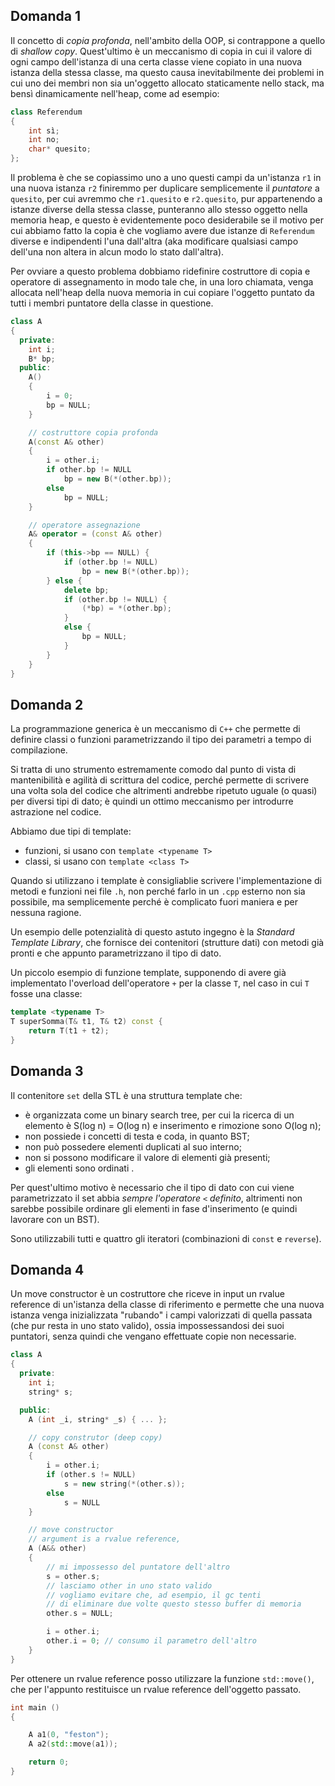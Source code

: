 ## Domanda 1
Il concetto di _copia profonda_, nell'ambito della OOP, si contrappone a quello di _shallow copy_. Quest'ultimo è un meccanismo di copia in cui il valore di ogni campo dell'istanza di una certa classe viene copiato in una nuova istanza della stessa classe, ma questo causa inevitabilmente dei problemi in cui uno dei membri non sia un'oggetto allocato staticamente nello stack, ma bensì dinamicamente nell'heap, come ad esempio:
```cpp
class Referendum
{
    int sì;
    int no;
    char* quesito;
};
```
Il problema è che se copiassimo uno a uno questi campi da un'istanza `r1` in una nuova istanza `r2` finiremmo per duplicare semplicemente il _puntatore_ a `quesito`, per cui avremmo che `r1.quesito` e `r2.quesito`, pur appartenendo a istanze diverse della stessa classe, punteranno allo stesso oggetto nella memoria heap, e questo è evidentemente poco desiderabile se il motivo per cui abbiamo fatto la copia è che vogliamo avere due istanze di `Referendum` diverse e indipendenti l'una dall'altra (aka modificare qualsiasi campo dell'una non altera in alcun modo lo stato dall'altra). 

Per ovviare a questo problema dobbiamo ridefinire costruttore di copia e operatore di assegnamento in modo tale che, in una loro chiamata, venga allocata nell'heap della nuova memoria in cui copiare l'oggetto puntato da tutti i membri puntatore della classe in questione.
```cpp
class A
{
  private:
    int i;
    B* bp;
  public:
    A()
    {
        i = 0;
        bp = NULL;
    }

    // costruttore copia profonda
    A(const A& other)
    {
        i = other.i;
        if other.bp != NULL
            bp = new B(*(other.bp));
        else
            bp = NULL;
    }

    // operatore assegnazione
    A& operator = (const A& other)
    {
        if (this->bp == NULL) {
            if (other.bp != NULL) 
                bp = new B(*(other.bp));
        } else {
            delete bp;
            if (other.bp != NULL) {
                (*bp) = *(other.bp);
            }
            else {
                bp = NULL;
            }
        }
    }
}
```

## Domanda 2
La programmazione generica è un meccanismo di `C++` che permette di definire classi o funzioni parametrizzando il tipo dei parametri a tempo di compilazione.

Si tratta di uno strumento estremamente comodo dal punto di vista di mantenibilità e agilità di scrittura del codice, perché permette di scrivere una volta sola del codice che altrimenti andrebbe ripetuto uguale (o quasi) per diversi tipi di dato; è quindi un ottimo meccanismo per introdurre astrazione nel codice.

Abbiamo due tipi di template:
* funzioni, si usano con `template <typename T>`
* classi, si usano con `template <class T>`

Quando si utilizzano i template è consigliablie scrivere l'implementazione di metodi e funzioni nei file `.h`, non perché farlo in un `.cpp` esterno non sia possibile, ma semplicemente perché è complicato fuori maniera e per nessuna ragione.

Un esempio delle potenzialità di questo astuto ingegno è la _Standard Template Library_, che fornisce dei contenitori (strutture dati) con metodi già pronti e che appunto parametrizzano il tipo di dato.

Un piccolo esempio di funzione template, supponendo di avere già implementato l'overload dell'operatore `+` per la classe `T`, nel caso in cui `T` fosse una classe:
```cpp
template <typename T>
T superSomma(T& t1, T& t2) const {
    return T(t1 + t2);
}
```

## Domanda 3
Il contenitore `set` della STL è una struttura template che:
* è organizzata come un binary search tree, per cui la ricerca di un elemento è S(log n) = O(log n) e inserimento e rimozione sono O(log n);
* non possiede i concetti di testa e coda, in quanto BST;
* non può possedere elementi duplicati al suo interno;
* non si possono modificare il valore di elementi già presenti;
* gli elementi sono ordinati .

Per quest'ultimo motivo è necessario che il tipo di dato con cui viene parametrizzato il set abbia _sempre l'operatore `<` definito_, altrimenti non sarebbe possibile ordinare gli elementi in fase d'inserimento (e quindi lavorare con un BST).

Sono utilizzabili tutti e quattro gli iteratori (combinazioni di `const` e `reverse`).

## Domanda 4
Un move constructor è un costruttore che riceve in input un rvalue reference di un'istanza della classe di riferimento e permette che una nuova istanza venga inizializzata "rubando" i campi valorizzati di quella passata (che pur resta in uno stato valido), ossia impossessandosi dei suoi puntatori, senza quindi che vengano effettuate copie non necessarie.
```cpp
class A
{
  private:
    int i;
    string* s;

  public:
    A (int _i, string* _s) { ... };

    // copy construtor (deep copy)
    A (const A& other)
    {
        i = other.i;
        if (other.s != NULL)
            s = new string(*(other.s));
        else
            s = NULL
    }

    // move constructor
    // argument is a rvalue reference,
    A (A&& other) 
    {
        // mi impossesso del puntatore dell'altro
        s = other.s; 
        // lasciamo other in uno stato valido
        // vogliamo evitare che, ad esempio, il gc tenti 
        // di eliminare due volte questo stesso buffer di memoria
        other.s = NULL; 

        i = other.i;
        other.i = 0; // consumo il parametro dell'altro
    }
}
```

Per ottenere un rvalue reference posso utilizzare la funzione `std::move()`, che per l'appunto restituisce un rvalue reference dell'oggetto passato.
```cpp
int main ()
{

    A a1(0, "feston");
    A a2(std::move(a1));

    return 0;
}
```
